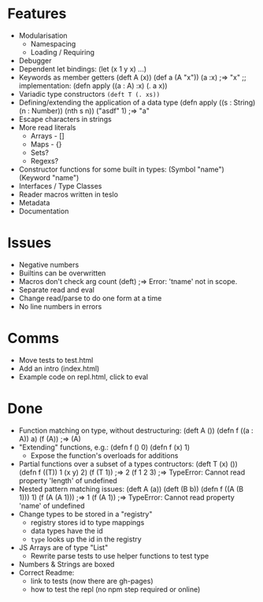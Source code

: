 # Features

 * Modularisation
   * Namespacing
   * Loading / Requiring
 * Debugger
 * Dependent let bindings:
    (let (x 1 y x) ...)
 * Keywords as member getters
    (deft A (x)) (def a (A "x")) (a :x) ;=> "x"
    ;; implementation:
    (defn apply ((a : A) :x) (. a x))
 * Variadic type constructors `(deft T (. xs))`
 * Defining/extending the application of a data type
    (defn apply ((s : String) (n : Number)) (nth s n)) ("asdf" 1) ;=> "a"
 * Escape characters in strings
 * More read literals
   * Arrays - []
   * Maps - {}
   * Sets?
   * Regexs?
 * Constructor functions for some built in types:
    (Symbol "name")
    (Keyword "name")
 * Interfaces / Type Classes
 * Reader macros written in teslo
 * Metadata
 * Documentation

# Issues

 * Negative numbers
 * Builtins can be overwritten
 * Macros don't check arg count
     (deft) ;=> Error: 'tname' not in scope.
 * Separate read and eval
 * Change read/parse to do one form at a time
 * No line numbers in errors

# Comms

 * Move tests to test.html
 * Add an intro (index.html)
 * Example code on repl.html, click to eval

# Done

 * Function matching on type, without destructuring:
    (deft A ()) (defn f ((a : A)) a) (f (A)) ;=> (A)
 * "Extending" functions, e.g.:
    (defn f () 0)
    (defn f (x) 1)
   * Expose the function's overloads for additions
 * Partial functions over a subset of a types contructors:
    (deft T (x) ())
    (defn f ((T)) 1 (x y) 2)
    (f (T 1)) ;=> 2
    (f 1 2 3) ;=> TypeError: Cannot read property 'length' of undefined
 * Nested pattern matching issues:
     (deft A (a)) (deft (B b)) (defn f ((A (B 1))) 1) (f (A (A 1))) ;=> 1
     (f (A 1))     ;=> TypeError: Cannot read property 'name' of undefined
 * Change types to be stored in a "registry"
   * registry stores id to type mappings
   * data types have the id
   * `type` looks up the id in the registry
 * JS Arrays are of type "List"
   * Rewrite parse tests to use helper functions to test type
 * Numbers & Strings are boxed
 * Correct Readme:
   * link to tests (now there are gh-pages)
   * how to test the repl (no npm step required or online)
